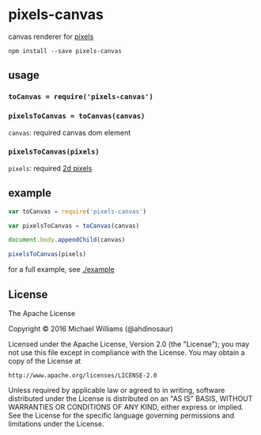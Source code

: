 # pixels-canvas

canvas renderer for [pixels](https://github.com/livejs/pixels)

```shell
npm install --save pixels-canvas
```

## usage

### `toCanvas = require('pixels-canvas')`

### `pixelsToCanvas = toCanvas(canvas)`

`canvas`: required canvas dom element

### `pixelsToCanvas(pixels)`

`pixels`: required [2d pixels](https://github.com/livejs/ndpixels)

## example

```js
var toCanvas = require('pixels-canvas')

var pixelsToCanvas = toCanvas(canvas)

document.body.appendChild(canvas)

pixelsToCanvas(pixels)
```

for a full example, see [./example](http://livejs.github.io/pixels-canvas)

## License

The Apache License

Copyright &copy; 2016 Michael Williams (@ahdinosaur)

Licensed under the Apache License, Version 2.0 (the "License");
you may not use this file except in compliance with the License.
You may obtain a copy of the License at

    http://www.apache.org/licenses/LICENSE-2.0

Unless required by applicable law or agreed to in writing, software
distributed under the License is distributed on an "AS IS" BASIS,
WITHOUT WARRANTIES OR CONDITIONS OF ANY KIND, either express or implied.
See the License for the specific language governing permissions and
limitations under the License.
